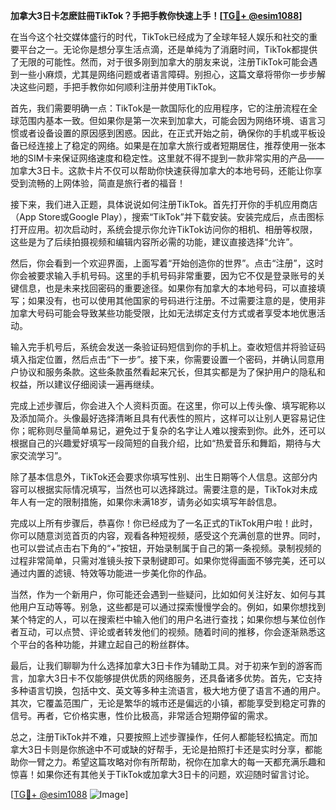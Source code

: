 **加拿大3日卡怎麽註冊TikTok？手把手教你快速上手！[[TG💪+ @esim1088](https://t.me/s/esim1088)]**

在当今这个社交媒体盛行的时代，TikTok已经成为了全球年轻人娱乐和社交的重要平台之一。无论你是想分享生活点滴，还是单纯为了消磨时间，TikTok都提供了无限的可能性。然而，对于很多刚到加拿大的朋友来说，注册TikTok可能会遇到一些小麻烦，尤其是网络问题或者语言障碍。别担心，这篇文章将带你一步步解决这些问题，手把手教你如何顺利注册并使用TikTok。

首先，我们需要明确一点：TikTok是一款国际化的应用程序，它的注册流程在全球范围内基本一致。但如果你是第一次来到加拿大，可能会因为网络环境、语言习惯或者设备设置的原因感到困惑。因此，在正式开始之前，确保你的手机或平板设备已经连接上了稳定的网络。如果是在加拿大旅行或者短期居住，推荐使用一张本地的SIM卡来保证网络速度和稳定性。这里就不得不提到一款非常实用的产品——加拿大3日卡。这款卡片不仅可以帮助你快速获得加拿大的本地号码，还能让你享受到流畅的上网体验，简直是旅行者的福音！

接下来，我们进入正题，具体说说如何注册TikTok。首先打开你的手机应用商店（App Store或Google Play），搜索“TikTok”并下载安装。安装完成后，点击图标打开应用。初次启动时，系统会提示你允许TikTok访问你的相机、相册等权限，这些是为了后续拍摄视频和编辑内容所必需的功能，建议直接选择“允许”。

然后，你会看到一个欢迎界面，上面写着“开始创造你的世界”。点击“注册”，这时你会被要求输入手机号码。这里的手机号码非常重要，因为它不仅是登录账号的关键信息，也是未来找回密码的重要途径。如果你有加拿大的本地号码，可以直接填写；如果没有，也可以使用其他国家的号码进行注册。不过需要注意的是，使用非加拿大号码可能会导致某些功能受限，比如无法绑定支付方式或者享受本地优惠活动。

输入完手机号后，系统会发送一条验证码短信到你的手机上。查收短信并将验证码填入指定位置，然后点击“下一步”。接下来，你需要设置一个密码，并确认同意用户协议和服务条款。这些条款虽然看起来冗长，但其实都是为了保护用户的隐私和权益，所以建议仔细阅读一遍再继续。

完成上述步骤后，你会进入个人资料页面。在这里，你可以上传头像、填写昵称以及添加简介。头像最好选择清晰且具有代表性的照片，这样可以让别人更容易记住你；昵称则尽量简单易记，避免过于复杂的名字让人难以搜索到你。此外，还可以根据自己的兴趣爱好填写一段简短的自我介绍，比如“热爱音乐和舞蹈，期待与大家交流学习”。

除了基本信息外，TikTok还会要求你填写性别、出生日期等个人信息。这部分内容可以根据实际情况填写，当然也可以选择跳过。需要注意的是，TikTok对未成年人有一定的限制措施，如果你未满18岁，请务必如实填写年龄信息。

完成以上所有步骤后，恭喜你！你已经成为了一名正式的TikTok用户啦！此时，你可以随意浏览首页的内容，观看各种短视频，感受这个充满创意的世界。同时，也可以尝试点击右下角的“+”按钮，开始录制属于自己的第一条视频。录制视频的过程非常简单，只需对准镜头按下录制键即可。如果你觉得画面不够完美，还可以通过内置的滤镜、特效等功能进一步美化你的作品。

当然，作为一个新用户，你可能还会遇到一些疑问，比如如何关注好友、如何与其他用户互动等等。别急，这些都是可以通过探索慢慢学会的。例如，如果你想找到某个特定的人，可以在搜索栏中输入他们的用户名进行查找；如果你想与某位创作者互动，可以点赞、评论或者转发他们的视频。随着时间的推移，你会逐渐熟悉这个平台的各种功能，并建立起自己的粉丝群体。

最后，让我们聊聊为什么选择加拿大3日卡作为辅助工具。对于初来乍到的游客而言，加拿大3日卡不仅能够提供优质的网络服务，还具备诸多优势。首先，它支持多种语言切换，包括中文、英文等多种主流语言，极大地方便了语言不通的用户。其次，它覆盖范围广，无论是繁华的城市还是偏远的小镇，都能享受到稳定可靠的信号。再者，它价格实惠，性价比极高，非常适合短期停留的需求。

总之，注册TikTok并不难，只要按照上述步骤操作，任何人都能轻松搞定。而加拿大3日卡则是你旅途中不可或缺的好帮手，无论是拍照打卡还是实时分享，都能助你一臂之力。希望这篇攻略对你有所帮助，祝你在加拿大的每一天都充满乐趣和惊喜！如果你还有其他关于TikTok或加拿大3日卡的问题，欢迎随时留言讨论。

[[TG💪+ @esim1088](https://t.me/s/esim1088) ![Image](https://i.postimg.cc/4NQfJmqS/Snipaste-2025-05-13-00-14-12.png)]